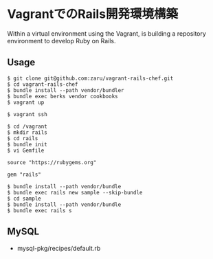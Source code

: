 VagrantでのRails開発環境構築
==================

Within a virtual environment using the Vagrant, is building a repository environment to develop Ruby on Rails.

## Usage

```
$ git clone git@github.com:zaru/vagrant-rails-chef.git
$ cd vagrant-rails-chef
$ bundle install --path vendor/bundler
$ bundle exec berks vendor cookbooks
$ vagrant up
```

```
$ vagrant ssh
```

```
$ cd /vagrant
$ mkdir rails
$ cd rails
$ bundle init
$ vi Gemfile
```

```                                                                                
source "https://rubygems.org"

gem "rails"
```

```
$ bundle install --path vendor/bundle
$ bundle exec rails new sample --skip-bundle
$ cd sample
$ bundle install --path vendor/bundle
$ bundle exec rails s
```

## MySQL

- mysql-pkg/recipes/default.rb